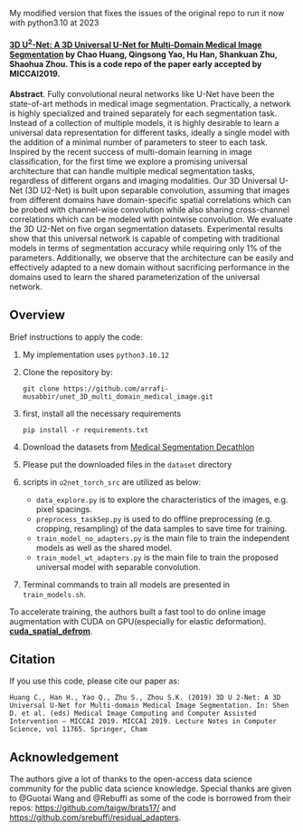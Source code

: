 My modified version that fixes the issues of the original repo to run it now with python3.10 at 2023
#### [3D U<sup>2</sup>-Net: A 3D Universal U-Net for Multi-Domain Medical Image Segmentation](https://link.springer.com/chapter/10.1007%2F978-3-030-32245-8_33) by Chao Huang, Qingsong Yao, Hu Han, Shankuan Zhu, Shaohua Zhou. This is a code repo of the paper early accepted by MICCAI2019.

**Abstract**. Fully convolutional neural networks like U-Net have been the state-of-art methods in medical image segmentation. Practically, a network is highly specialized and trained separately for each segmentation task. Instead of a collection of multiple models, it is highly desirable to learn a universal data representation for different tasks, ideally a single model with the addition of a minimal number of parameters to steer to each task. Inspired by the recent success of multi-domain learning in image classification, for the first time we explore a promising universal architecture that can handle multiple medical segmentation tasks, regardless of different organs and imaging modalities. Our 3D Universal U-Net (3D U2-Net) is built upon separable convolution, assuming that images from different domains have domain-specific spatial correlations which can be probed with channel-wise convolution while also sharing cross-channel correlations which can be modeled with pointwise convolution. We evaluate the 3D U2-Net on five organ segmentation datasets. Experimental results show that this universal network is capable of competing with traditional models in terms of segmentation accuracy while requiring only 1% of the parameters. Additionally, we observe that the architecture can be easily and effectively adapted to a new domain without sacrificing performance in the domains used to learn the shared parameterization of the universal network.


## Overview
Brief instructions to apply the code: 
1. My implementation uses `python3.10.12`
2. Clone the repository by:

   ` git clone https://github.com/arrafi-musabbir/unet_3D_multi_domain_medical_image.git `
  
3. first, install all the necessary requirements 

   ` pip install -r requirements.txt `
4. Download the datasets from [Medical Segmentation Decathlon](http://medicaldecathlon.com/)
5. Please put the downloaded files in the `dataset` directory
6. scripts in `u2net_torch_src` are utilized as below:
    * `data_explore.py` is to explore the characteristics of the images, e.g. pixel spacings.
    *  `preprocess_taskSep.py` is used to do offline preprocessing (e.g. cropping, resampling) of the data samples to save time for training.
    * `train_model_no_adapters.py` is the main file to train the independent models as well as the shared model. 
    * `train_model_wt_adapters.py` is the main file to train the proposed universal model with separable convolution.
7. Terminal commands to train all models are presented in `train_models.sh`.

To accelerate training, the authors built a fast tool to do online image augmentation with CUDA on GPU(especially for elastic deformation). [**cuda_spatial_defrom**](https://github.com/qsyao/cuda_spatial_deform).

## Citation
If you use this code, please cite our paper as:

    Huang C., Han H., Yao Q., Zhu S., Zhou S.K. (2019) 3D U 2-Net: A 3D Universal U-Net for Multi-domain Medical Image Segmentation. In: Shen D. et al. (eds) Medical Image Computing and Computer Assisted Intervention – MICCAI 2019. MICCAI 2019. Lecture Notes in Computer Science, vol 11765. Springer, Cham

## Acknowledgement
The authors give a lot of thanks to the open-access data science community for the public data science knowledge. Special thanks are given to @Guotai Wang and @Rebuffi as some of the code is borrowed from their repos: https://github.com/taigw/brats17/ and https://github.com/srebuffi/residual_adapters.

